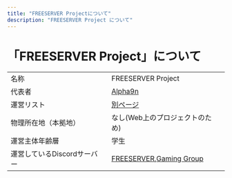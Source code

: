 ```yaml
---
title: "FREESERVER Projectについて"
description: "FREESERVER Project について"
---
```


# 「FREESERVER Project」について

|                             |                                                                                             |
| --------------------------- | ------------------------------------------------------------------------------------------- |
| 名称                        | FREESERVER Project                                                                          |
| 代表者                      | [Alpha9n](admins/alphakun)                                                                    |
| 運営リスト                  | [別ページ](admins/)                                                                          |
| 物理所在地（本拠地）        | なし(Web上のプロジェクトのため)                                                             |
| 運営主体年齢層              | 学生                                                                                        |
| 運営しているDiscordサーバー | [FREESERVER](https://link.freeserver.pro/discord),[Gaming Group](https://www.discord.gg/38kEFTf) |
